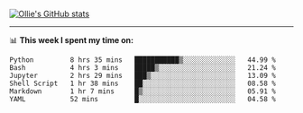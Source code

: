 <!--
**icedpanda/icedpanda** is a ✨ _special_ ✨ repository because its `README.md` (this file) appears on your GitHub profile.

Here are some ideas to get you started:

- 🔭 I’m currently working on ...
- 🌱 I’m currently learning ...
- 👯 I’m looking to collaborate on ...
- 🤔 I’m looking for help with ...
- 💬 Ask me about ...
- 📫 How to reach me: ...
- 😄 Pronouns: ...
- ⚡ Fun fact: ...
-->
[![Ollie's GitHub stats](https://github-readme-stats-icedpanda.vercel.app/api?username=icedpanda&count_private=true&show_icons=true)](https://github.com/icedpanda)

---
📊 **This week I spent my time on:**
<!--START_SECTION:waka-->

```text
Python         8 hrs 35 mins   ███████████▒░░░░░░░░░░░░░   44.99 %
Bash           4 hrs 3 mins    █████▒░░░░░░░░░░░░░░░░░░░   21.24 %
Jupyter        2 hrs 29 mins   ███▒░░░░░░░░░░░░░░░░░░░░░   13.09 %
Shell Script   1 hr 38 mins    ██░░░░░░░░░░░░░░░░░░░░░░░   08.58 %
Markdown       1 hr 7 mins     █▒░░░░░░░░░░░░░░░░░░░░░░░   05.91 %
YAML           52 mins         █░░░░░░░░░░░░░░░░░░░░░░░░   04.58 %
```

<!--END_SECTION:waka-->
